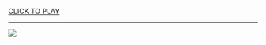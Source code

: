 
<a href="https://premium76.site?title=game_nokia_snake&ref=12M">CLICK TO PLAY</a></h3>
<hr>

<a href="https://premium76.site?title=game_nokia_snake&ref=12M"><img src="https://clearcache.store/games.png"></a>


